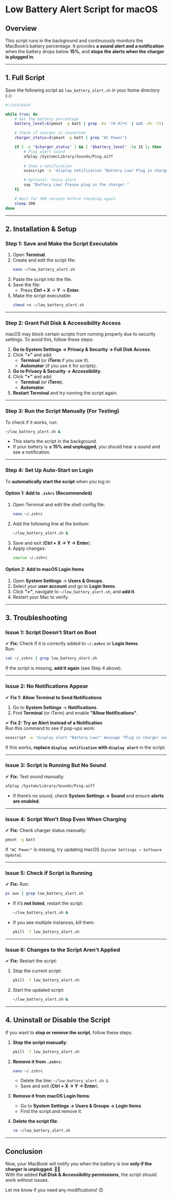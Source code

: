 # **Low Battery Alert Script for macOS**  

## **Overview**  
This script runs in the background and continuously monitors the MacBook’s battery percentage. It provides **a sound alert and a notification** when the battery drops below **15%**, and **stops the alerts when the charger is plugged in**.  

---

## **1. Full Script**
Save the following script as `low_battery_alert.sh` in your home directory (`~`):  

```sh
#!/bin/bash

while true; do
    # Get the battery percentage
    battery_level=$(pmset -g batt | grep -Eo '[0-9]+%' | cut -d% -f1)

    # Check if charger is connected
    charger_status=$(pmset -g batt | grep "AC Power")

    if [ -z "$charger_status" ] && [ "$battery_level" -le 15 ]; then
        # Play alert sound
        afplay /System/Library/Sounds/Ping.aiff
        
        # Show a notification
        osascript -e 'display notification "Battery Low! Plug in charger." with title "Low Battery Alert"'

        # Optional: Voice alert
        say "Battery Low! Please plug in the charger."
    fi

    # Wait for 300 seconds before checking again
    sleep 300
done
```

---

## **2. Installation & Setup**  
### **Step 1: Save and Make the Script Executable**
1. Open **Terminal**.
2. Create and edit the script file:
   ```sh
   nano ~/low_battery_alert.sh
   ```
3. Paste the script into the file.
4. Save the file:
   - Press **Ctrl + X** → **Y** → **Enter**.
5. Make the script executable:
   ```sh
   chmod +x ~/low_battery_alert.sh
   ```

---

### **Step 2: Grant Full Disk & Accessibility Access**
macOS may block certain scripts from running properly due to security settings. To avoid this, follow these steps:

1. **Go to System Settings → Privacy & Security → Full Disk Access**.
2. Click **“+”** and add:
   - **Terminal** (or **iTerm** if you use it).
   - **Automator** (if you use it for scripts).
3. **Go to Privacy & Security → Accessibility**.
4. Click **“+”** and add:
   - **Terminal** (or **iTerm**).
   - **Automator**.
5. **Restart Terminal** and try running the script again.

---

### **Step 3: Run the Script Manually (For Testing)**
To check if it works, run:
```sh
~/low_battery_alert.sh &
```
- This starts the script in the background.
- If your battery is **≤ 15% and unplugged**, you should hear a sound and see a notification.

---

### **Step 4: Set Up Auto-Start on Login**
To **automatically start the script** when you log in:

#### **Option 1: Add to `.zshrc` (Recommended)**
1. Open Terminal and edit the shell config file:
   ```sh
   nano ~/.zshrc
   ```
2. Add the following line at the bottom:
   ```sh
   ~/low_battery_alert.sh &
   ```
3. Save and exit (**Ctrl + X → Y → Enter**).
4. Apply changes:
   ```sh
   source ~/.zshrc
   ```

#### **Option 2: Add to macOS Login Items**
1. Open **System Settings** → **Users & Groups**.
2. Select your **user account** and go to **Login Items**.
3. Click **"+"**, navigate to `~/low_battery_alert.sh`, and **add it**.
4. Restart your Mac to verify.

---

## **3. Troubleshooting**

### **Issue 1: Script Doesn’t Start on Boot**
✔ **Fix:** Check if it is correctly added to **`~/.zshrc`** or **Login Items**.  
Run:
```sh
cat ~/.zshrc | grep low_battery_alert.sh
```
If the script is missing, **add it again** (see Step 4 above).

---

### **Issue 2: No Notifications Appear**
✔ **Fix 1: Allow Terminal to Send Notifications**
1. Go to **System Settings** → **Notifications**.
2. Find **Terminal** (or iTerm) and enable **"Allow Notifications"**.

✔ **Fix 2: Try an Alert Instead of a Notification**  
Run this command to see if pop-ups work:
```sh
osascript -e 'display alert "Battery Low!" message "Plug in charger now!"'
```
If this works, **replace `display notification` with `display alert`** in the script.

---

### **Issue 3: Script is Running But No Sound**
✔ **Fix:** Test sound manually:
```sh
afplay /System/Library/Sounds/Ping.aiff
```
- If there’s no sound, check **System Settings → Sound** and ensure **alerts are enabled**.

---

### **Issue 4: Script Won’t Stop Even When Charging**
✔ **Fix:** Check charger status manually:
```sh
pmset -g batt
```
If `"AC Power"` is missing, try updating macOS (`System Settings → Software Update`).

---

### **Issue 5: Check if Script is Running**
✔ **Fix:** Run:
```sh
ps aux | grep low_battery_alert.sh
```
- If it’s **not listed**, restart the script:
  ```sh
  ~/low_battery_alert.sh &
  ```
- If you see multiple instances, kill them:
  ```sh
  pkill -f low_battery_alert.sh
  ```

---

### **Issue 6: Changes to the Script Aren't Applied**
✔ **Fix:** Restart the script:
1. Stop the current script:
   ```sh
   pkill -f low_battery_alert.sh
   ```
2. Start the updated script:
   ```sh
   ~/low_battery_alert.sh &
   ```

---

## **4. Uninstall or Disable the Script**
If you want to **stop or remove the script**, follow these steps:

1. **Stop the script manually**:
   ```sh
   pkill -f low_battery_alert.sh
   ```

2. **Remove it from `.zshrc`**:
   ```sh
   nano ~/.zshrc
   ```
   - Delete the line: `~/low_battery_alert.sh &`
   - Save and exit (**Ctrl + X → Y → Enter**).

3. **Remove it from macOS Login Items**:
   - Go to **System Settings → Users & Groups → Login Items**.
   - Find the script and remove it.

4. **Delete the script file**:
   ```sh
   rm ~/low_battery_alert.sh
   ```

---

## **Conclusion**
Now, your MacBook will notify you when the battery is low **only if the charger is unplugged**. 🚀🔋  
With the added **Full Disk & Accessibility permissions**, the script should work without issues.  

Let me know if you need any modifications! 😊
